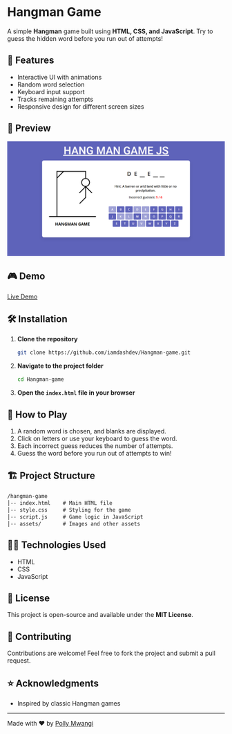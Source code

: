 # Hangman Game

A simple **Hangman** game built using **HTML, CSS, and JavaScript**. Try to guess the hidden word before you run out of attempts!

## 🚀 Features
- Interactive UI with animations
- Random word selection
- Keyboard input support
- Tracks remaining attempts
- Responsive design for different screen sizes

## 📸 Preview
![Hangman Game Screenshot](hangman.png) 

## 🎮 Demo
[Live Demo](https://hangmangame-polly.netlify.app/) 

## 🛠️ Installation
1. **Clone the repository**
   ```sh
   git clone https://github.com/iamdashdev/Hangman-game.git
   ```
2. **Navigate to the project folder**
   ```sh
   cd Hangman-game
   ```
3. **Open the `index.html` file in your browser**

## 📜 How to Play
1. A random word is chosen, and blanks are displayed.
2. Click on letters or use your keyboard to guess the word.
3. Each incorrect guess reduces the number of attempts.
4. Guess the word before you run out of attempts to win!

## 🏗️ Project Structure
```
/hangman-game
│-- index.html    # Main HTML file
│-- style.css     # Styling for the game
│-- script.js     # Game logic in JavaScript
│-- assets/       # Images and other assets
```

## 🧑‍💻 Technologies Used
- HTML
- CSS
- JavaScript

## 📜 License
This project is open-source and available under the **MIT License**.

## 🤝 Contributing
Contributions are welcome! Feel free to fork the project and submit a pull request.

## ⭐ Acknowledgments
- Inspired by classic Hangman games


---
Made with ❤️ by [Polly Mwangi](https://github.com/iamdashdev)

